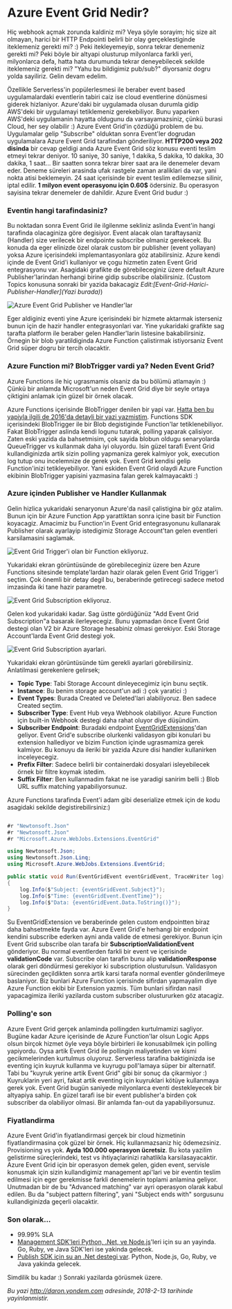 # Azure Event Grid Nedir?  

Hiç webhook açmak zorunda kaldiniz mi? Veya şöyle sorayim; hiç size ait olmayan, harici bir HTTP Endpointi belirli bir olay gerçeklestiginde iteklemeniz gerekti mi? :) Peki itekleyemeyip, sonra tekrar denemeniz gerekti mi? Peki böyle bir altyapi olusturup milyonlarca farkli yeri, milyonlarca defa, hatta hata durumunda tekrar deneyebilecek sekilde iteklemeniz gerekti mi? "Yahu bu bildigimiz pub/sub?" diyorsaniz dogru yolda sayiliriz. Gelin devam edelim. 

Özellikle Serverless'in popülerlesmesi ile beraber event based uygulamalardaki eventlerin tabiri caiz ise cloud eventlerine dönüsmesi giderek hizlaniyor. Azure'daki bir uygulamada olusan durumla gidip AWS'deki bir uygulamayi tetiklemeniz gerekebiliyor. Bunu yaparken AWS'deki uygulamanin hayatta oldugunu da varsayamazsiniz, çünkü burasi Cloud, her sey olabilir :) Azure Event Grid'in çözdüğü problem de bu. Uygulamalar gelip "Subscribe" olduktan sonra Event'ler dogrudan uygulamalara Azure Event Grid tarafindan gönderiliyor. **HTTP200 veya 202 disinda** bir cevap geldigi anda Azure Event Grid söz konusu eventi teslim etmeyi tekrar deniyor. 10 saniye, 30 saniye, 1 dakika, 5 dakika, 10 dakika, 30 dakika, 1 saat... Bir saatten sonra tekrar birer saat ara ile denemeler devam eder. Deneme süreleri arasinda ufak rastgele zaman araliklari da var, yani nokta atisi beklemeyin. 24 saat içerisinde bir event teslim edilemezse silinir, iptal edilir. **1 milyon event operasyonu için 0.60$** ödersiniz. Bu operasyon sayisina tekrar denemeler de dahildir. Azure Event Grid budur :)

### Eventin hangi tarafindasiniz?  

Bu noktadan sonra Event Grid ile ilgilenme sekliniz aslinda Event'in hangi tarafinda olacaginiza göre degisiyor. Event alacak olan taraftaysaniz (Handler) size verilecek bir endpointe subscribe olmaniz gerekecek. Bu konuda da eger elinizde özel olarak custom bir publisher (event yollayan) yoksa Azure içerisindeki implemantasyonlara göz atabilirsiniz. Azure kendi içinde de Event Grid'i kullaniyor ve çogu hizmetin zaten Event Grid entegrasyonu var. Asagidaki grafikte de görebileceginiz üzere default Azure Publisher'larindan herhangi birine gidip subscribe olabilirsiniz. (Custom Topics konusuna sonraki bir yazida bakacagiz *Edit:[Event-Grid-Harici-Publisher-Handler](Yazi burada)*)

![Azure Event Grid Publisher ve Handler'lar](media/Azure-Event-Grid-Nedir/event-grid.gif)

Eger aldiginiz eventi yine Azure içerisindeki bir hizmete aktarmak isterseniz bunun için de hazir handler entegrasyonlari var. Yine yukaridaki grafikte sag tarafta platform ile beraber gelen Handler'larin listesine bakabilirsiniz. Örnegin bir blob yaratildiginda Azure Function çalistirmak istiyorsaniz Event Grid süper dogru bir tercih olacaktir.

### Azure Function mi? BlobTrigger vardi ya? Neden Event Grid?  

Azure Functions ile hiç ugrasmamis olsaniz da bu bölümü atlamayin :) Çünkü bir anlamda Microsoft'un neden Event Grid diye bir seyle ortaya çiktigini anlamak için güzel bir örnek olacak. 

Azure Functions içerisinde BlobTrigger denilen bir yapi var. [Hatta ben bu yapiyla ilgili de 2016'da detayli bir yazi yazmistim](http://daron.yondem.com/azure_functions_ile_blobtrigger_kullanmak). Functions SDK içerisindeki BlobTrigger ile bir Blob degistiginde Function'lar tetiklenebiliyor. Fakat BlobTrigger aslinda kendi logunu tutarak, polling yaparak çalisiyor. Zaten eski yazida da bahsetmisim, çok sayida blobun oldugu senaryolarda QueueTrigger vs kullanmak daha iyi oluyordu. Isin güzel tarafi Event Grid kullandiginizda artik sizin  polling yapmaniza gerek kalmiyor yok, execution log tutup onu incelemnize de gerek yok. Event Grid kendisi gelip Function'inizi tetikleyebiliyor. Yani eskiden Event Grid olaydi Azure Function ekibinin BlobTrigger yapisini yazmasina falan gerek kalmayacakti :) 

### Azure içinden Publisher ve Handler Kullanmak  

Gelin hizlica yukaridaki senaryonun Azure'da nasil çalistigina bir göz atalim. Bunun için bir Azure Function App yarattiktan sonra içine basit bir Function koyacagiz. Amacimiz bu Function'in Event Grid entegrasyonunu kullanarak Publisher olarak ayarlayip istedigimiz Storage Account'tan gelen eventleri karsilamasini saglamak. 

![Event Grid Trigger'i olan bir Function ekliyoruz.](media/Azure-Event-Grid-Nedir/event-grid-trigger.jpg)

Yukaridaki ekran görüntüsünde de görebileceginiz üzere ben Azure Functions sitesinde template'lardan hazir olarak gelen Event Grid Trigger'i seçtim. Çok önemli bir detay degil bu, beraberinde getirecegi sadece metod imzasinda iki tane hazir parametre.

![Event Grid Subscription ekliyoruz.](media/Azure-Event-Grid-Nedir/event-grid-trigger-2.jpg)

Gelen kod yukaridaki kadar. Sag üstte gördüğünüz "Add Event Grid Subscription"a basarak ilerleyecegiz. Bunu yapmadan önce Event Grid destegi olan V2 bir Azure Storage hesabiniz olmasi gerekiyor. Eski Storage Account'larda Event Grid destegi yok.

![Event Grid Subscription ayarlari.](media/Azure-Event-Grid-Nedir/event-grid-trigger-subscription.jpg)

Yukaridaki ekran görüntüsünde tüm gerekli ayarlari görebilirsiniz. Anlatilmasi gerekenlere gelirsek;

- **Topic Type**: Tabi Storage Account dinleyecegimiz için bunu seçtik.
- **Instance**: Bu benim storage account'un adi :) çok yaratici :)
- **Event Types**: Burada Created ve Deleted'lari alabiliyoruz. Ben sadece Created seçtim.
- **Subscriber Type**: Event Hub veya Webhook olabiliyor. Azure Function için built-in Webhook destegi daha rahat oluyor diye düşündüm.
- **Subscriber Endpoint**: Buradaki endpoint [EventGridExtensions](https://github.com/Azure/azure-functions-eventgrid-extension/blob/master/src/EventGridExtension/EventGridExtensionConfig.cs)'dan geliyor. Event Grid'e subscribe olurkenki validasyon gibi konulari bu extension hallediyor ve bizim Function içinde ugrasmamiza gerek kalmiyor. Bu konuyu da ileriki bir yazida Azure disi handler kullanirken inceleyecegiz.
- **Prefix Filter**: Sadece belirli bir containerdaki dosyalari isleyebilecek örnek bir filtre koymak istedim.
- **Suffix Filter**: Ben kullanmadim fakat ne ise yaradigi sanirim belli :) Blob URL suffix matching yapabiliyorsunuz.   
   
Azure Functions tarafinda Event'i adam gibi deserialize etmek için de kodu asagidaki sekilde degistirebilirsiniz:)   
   
```CS

#r "Newtonsoft.Json"  
#r "Newtonsoft.Json"  
#r "Microsoft.Azure.WebJobs.Extensions.EventGrid"  

using Newtonsoft.Json;
using Newtonsoft.Json.Linq;
using Microsoft.Azure.WebJobs.Extensions.EventGrid;

public static void Run(EventGridEvent eventGridEvent, TraceWriter log)
{
    log.Info($"Subject: {eventGridEvent.Subject}");
    log.Info($"Time: {eventGridEvent.EventTime}");
    log.Info($"Data: {eventGridEvent.Data.ToString()}");
}
```

Su EventGridExtension ve beraberinde gelen custom endpointten biraz daha bahsetmekte fayda var. Azure Event Grid'e herhangi bir endpoint kendini subscribe ederken ayni anda valide de etmesi gerekiyor. Bunun için  Event Grid subscribe olan tarafa bir **SubscriptionValidationEvent** gönderiyor. Bu normal eventlerden farkli bir event ve içerisinde **validationCode** var. Subscribe olan tarafin bunu alip **validationResponse** olarak geri döndürmesi gerekiyor ki subscription olusturulsun. Validasyon sürecinden geçildikten sonra artik karsi tarafa normal eventler gönderilmeye baslaniyor. Biz bunlari Azure Function içerisinde sifirdan yapmayalim diye Azure Function ekibi bir Extension yazmis. Tüm bunlari sifirdan nasil yapacagimiza ileriki yazilarda custom subscriber olustururken göz atacagiz. 

### Polling'e son  

Azure Event Grid gerçek anlaminda pollingden kurtulmamizi sagliyor. Bugüne kadar Azure içerisinde de Azure Function'lar olsun Logic Apps olsun birçok hizmet öyle veya böyle birbirleri ile konusabilmek için polling yapiyordu. Oysa artik Event Grid ile pollingin maliyetinden ve kismi gecikmelerinden kurtulmus oluyoruz. Serverless tarafina baktiginizda ise eventing için kuyruk kullanma ve kuyrugu poll'lamaya süper bir alternatif. Tabi bu "kuyruk yerine artik Event Grid" gibi bir sonuç da çikarmiyor :) Kuyruklarin yeri ayri, fakat artik eventing için kuyruklari kötüye kullanmaya gerek yok. Event Grid bugün saniyede milyonlarca eventi destekleyecek bir altyapiya sahip. En güzel tarafi ise bir event publisher'a birden çok subscriber da olabiliyor olmasi. Bir anlamda fan-out da yapabiliyorsunuz. 

### Fiyatlandirma  

Azure Event Grid'in fiyatlandirmasi gerçek bir cloud hizmetinin fiyatlandirmasina çok güzel bir örnek. Hiç kullanmazsaniz hiç ödemezsiniz. Provisioning vs yok. **Ayda 100.000 operasyon ücretsiz**. Bu kota yazilim gelistirme süreçlerindeki, test vs ihtiyaçlarinizi rahatlikla karsilasayacaktir. Azure Event Grid için bir operasyon demek gelen, giden event, servisle konusmak için sizin kullandigimiz management api'lari ve bir eventin teslim edilmesi için eger gerekmisse farkli denemelerin toplami anlamina geliyor. Unutmadan bir de bu "Advanced matching" var ayri operasyon olarak kabul edilen. Bu da "subject pattern filtering", yani "Subject ends with" sorgusunu kullandiginizda geçerli olacaktir. 

### Son olarak...  

* 99.99% SLA
* [Management SDK'leri Python, .Net, ve Node.js](https://docs.microsoft.com/azure/event-grid/sdk-overview)'leri için su an yayinda. Go, Ruby, ve Java SDK'leri ise yakinda gelecek. 
* [Publish SDK için su an .Net destegi var](https://docs.microsoft.com/azure/event-grid/sdk-overview). Python, Node.js, Go, Ruby, ve Java yakinda gelecek.   
   
Simdilik bu kadar :) Sonraki yazilarda görüsmek üzere.

*Bu yazi http://daron.yondem.com adresinde, 2018-2-13 tarihinde yayinlanmistir.*